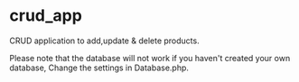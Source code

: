 # crud_app
CRUD application to add,update &amp; delete products.

Please note that the database will not work if you haven't created your own database, Change the settings in Database.php.
